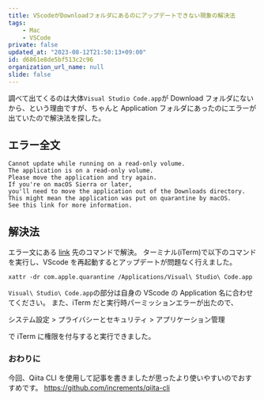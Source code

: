 ```yaml
---
title: VScodeがDownloadフォルダにあるのにアップデートできない現象の解決法
tags:
    - Mac
    - VSCode
private: false
updated_at: "2023-08-12T21:50:13+09:00"
id: d6861e8de5bf513c2c96
organization_url_name: null
slide: false
---
```


調べて出てくるのは大体`Visual Studio Code.app`が Download フォルダにないから、という理由ですが、ちゃんと Application フォルダにあったのにエラーが出ていたので解決法を探した。

## エラー全文

```:error
Cannot update while running on a read-only volume.
The application is on a read-only volume.
Please move the application and try again.
If you're on macOS Sierra or later,
you'll need to move the application out of the Downloads directory.
This might mean the application was put on quarantine by macOS.
See this link for more information.
```

## 解決法

エラー文にある [link](https://github.com/microsoft/vscode/issues/7426#issuecomment-425093469) 先のコマンドで解決。
ターミナル(iTerm)で以下のコマンドを実行し、VScode を再起動するとアップデートが問題なく行えました。

```:zsh
xattr -dr com.apple.quarantine /Applications/Visual\ Studio\ Code.app
```

`Visual\ Studio\ Code.app`の部分は自身の VScode の Application 名に合わせてください。
また、iTerm だと実行時パーミッションエラーが出たので、

システム設定 > プライバシーとセキュリティ > アプリケーション管理

で iTerm に権限を付与すると実行できました。

### おわりに

今回、Qiita CLI を使用して記事を書きましたが思ったより使いやすいのでおすすめです。
https://github.com/increments/qiita-cli
